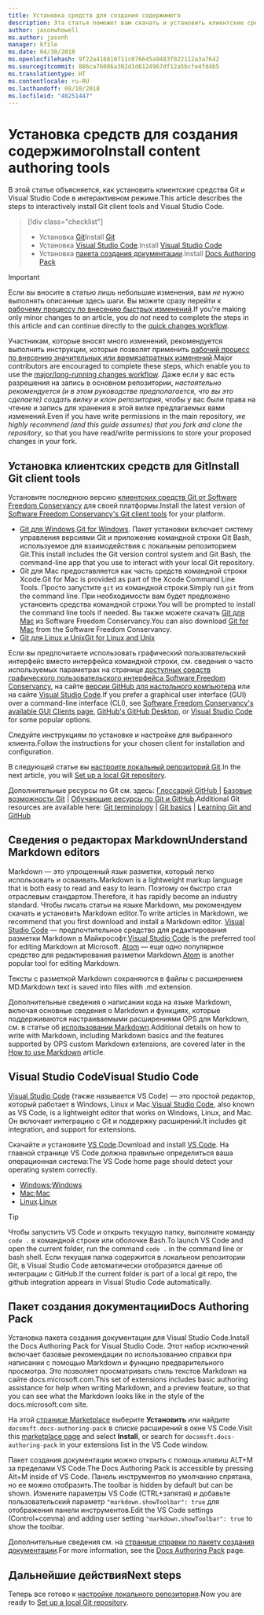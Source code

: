```yaml
---
title: Установка средств для создания содержимого
description: Эта статья поможет вам скачать и установить клиентские средства, необходимые для редактирования файлов Markdown и работы с Git.
author: jasonwhowell
ms.author: jasonh
manager: kfile
ms.date: 04/30/2018
ms.openlocfilehash: 9f22a416810711c076645a9483f022112a3a7642
ms.sourcegitcommit: 886ca76086a302d1d6124967df12a5bcfe4fd4b5
ms.translationtype: HT
ms.contentlocale: ru-RU
ms.lasthandoff: 08/10/2018
ms.locfileid: "40251447"
---
```

# <a name="install-content-authoring-tools"></a><span data-ttu-id="4fb21-103">Установка средств для создания содержимого</span><span class="sxs-lookup"><span data-stu-id="4fb21-103">Install content authoring tools</span></span>

<span data-ttu-id="4fb21-104">В этой статье объясняется, как установить клиентские средства Git и Visual Studio Code в интерактивном режиме.</span><span class="sxs-lookup"><span data-stu-id="4fb21-104">This article describes the steps to interactively install Git client tools and Visual Studio Code.</span></span>
> [!div class="checklist"]
> * <span data-ttu-id="4fb21-105">Установка [Git](https://git-scm.com/)</span><span class="sxs-lookup"><span data-stu-id="4fb21-105">Install [Git](https://git-scm.com/)</span></span>
> * <span data-ttu-id="4fb21-106">Установка [Visual Studio Code](https://code.visualstudio.com/).</span><span class="sxs-lookup"><span data-stu-id="4fb21-106">Install [Visual Studio Code](https://code.visualstudio.com/)</span></span>
> * <span data-ttu-id="4fb21-107">Установка [пакета создания документации](https://marketplace.visualstudio.com/items?itemName=docsmsft.docs-authoring-pack).</span><span class="sxs-lookup"><span data-stu-id="4fb21-107">Install [Docs Authoring Pack](https://marketplace.visualstudio.com/items?itemName=docsmsft.docs-authoring-pack)</span></span>

>[!IMPORTANT]
> <span data-ttu-id="4fb21-108">Если вы вносите в статью лишь небольшие изменения, вам *не* нужно выполнять описанные здесь шаги. Вы можете сразу перейти к [рабочему процессу по внесению быстрых изменений](index.md#quick-edits-to-existing-documents).</span><span class="sxs-lookup"><span data-stu-id="4fb21-108">If you're making only minor changes to an article, you *do not* need to complete the steps in this article and can continue directly to the [quick changes workflow](index.md#quick-edits-to-existing-documents).</span></span>
>
> <span data-ttu-id="4fb21-109">Участникам, которые вносят много изменений, рекомендуется выполнить инструкции, которые позволят применить [рабочий процесс по внесению значительных или времязатратных изменений](how-to-write-workflows-major.md).</span><span class="sxs-lookup"><span data-stu-id="4fb21-109">Major contributors are encouraged to complete these steps, which enable you to use the [major/long-running changes workflow](how-to-write-workflows-major.md).</span></span> <span data-ttu-id="4fb21-110">Даже если у вас есть разрешения на запись в основном репозитории, *настоятельно рекомендуется (и в этом руководстве предполагается, что вы это сделаете) создать вилку и клон репозитория*, чтобы у вас были права на чтение и запись для хранения в этой вилке предлагаемых вами изменений.</span><span class="sxs-lookup"><span data-stu-id="4fb21-110">Even if you have write permissions in the main repository, *we highly recommend (and this guide assumes) that you fork and clone the repository*, so that you have read/write permissions to store your proposed changes in your fork.</span></span>

## <a name="install-git-client-tools"></a><span data-ttu-id="4fb21-111">Установка клиентских средств для Git</span><span class="sxs-lookup"><span data-stu-id="4fb21-111">Install Git client tools</span></span> 

 <span data-ttu-id="4fb21-112">Установите последнюю версию [клиентских средств Git от Software Freedom Conservancy](https://git-scm.com/download/) для своей платформы.</span><span class="sxs-lookup"><span data-stu-id="4fb21-112">Install the latest version of [Software Freedom Conservancy's Git client tools](https://git-scm.com/download/) for your platform.</span></span> 

* <span data-ttu-id="4fb21-113">[Git для Windows](https://git-scm.com/download/win).</span><span class="sxs-lookup"><span data-stu-id="4fb21-113">[Git for Windows](https://git-scm.com/download/win).</span></span> <span data-ttu-id="4fb21-114">Пакет установки включает систему управления версиями Git и приложение командной строки Git Bash, используемое для взаимодействия с локальным репозиторием Git.</span><span class="sxs-lookup"><span data-stu-id="4fb21-114">This install includes the Git version control system and Git Bash, the command-line app that you use to interact with your local Git repository.</span></span>
* <span data-ttu-id="4fb21-115">Git для Mac предоставляется как часть средств командной строки Xcode.</span><span class="sxs-lookup"><span data-stu-id="4fb21-115">Git for Mac is provided as part of the Xcode Command Line Tools.</span></span> <span data-ttu-id="4fb21-116">Просто запустите `git` из командной строки.</span><span class="sxs-lookup"><span data-stu-id="4fb21-116">Simply run `git` from the command line.</span></span> <span data-ttu-id="4fb21-117">При необходимости вам будет предложено установить средства командной строки.</span><span class="sxs-lookup"><span data-stu-id="4fb21-117">You will be prompted to install the command line tools if needed.</span></span> <span data-ttu-id="4fb21-118">Вы также можете скачать [Git для Mac](https://git-scm.com/download/mac) из Software Freedom Conservancy.</span><span class="sxs-lookup"><span data-stu-id="4fb21-118">You can also download [Git for Mac](https://git-scm.com/download/mac) from the Software Freedom Conservancy.</span></span>
* [<span data-ttu-id="4fb21-119">Git для Linux и Unix</span><span class="sxs-lookup"><span data-stu-id="4fb21-119">Git for Linux and Unix</span></span>](https://git-scm.com/download/linux)

<span data-ttu-id="4fb21-120">Если вы предпочитаете использовать графический пользовательский интерфейс вместо интерфейса командной строки, см. сведения о часто используемых параметрах на странице [доступных средств графического пользовательского интерфейса Software Freedom Conservancy](https://git-scm.com/downloads/guis), на сайте [версии GitHub для настольного компьютера](https://desktop.github.com/) или на сайте [Visual Studio Code](https://www.visualstudio.com/products/code-vs.aspx).</span><span class="sxs-lookup"><span data-stu-id="4fb21-120">If you prefer a graphical user interface (GUI) over a command-line interface (CLI), see [Software Freedom Conservancy's available GUI Clients page](https://git-scm.com/downloads/guis), [GitHub's GitHub Desktop](https://desktop.github.com/), or [Visual Studio Code](https://www.visualstudio.com/products/code-vs.aspx) for some popular options.</span></span>

<span data-ttu-id="4fb21-121">Следуйте инструкциям по установке и настройке для выбранного клиента.</span><span class="sxs-lookup"><span data-stu-id="4fb21-121">Follow the instructions for your chosen client for installation and configuration.</span></span>

<span data-ttu-id="4fb21-122">В следующей статье вы [настроите локальный репозиторий Git](get-started-setup-local.md).</span><span class="sxs-lookup"><span data-stu-id="4fb21-122">In the next article, you will [Set up a local Git repository](get-started-setup-local.md).</span></span>

   <span data-ttu-id="4fb21-123">Дополнительные ресурсы по Git см. здесь: [Глоссарий GitHub ](https://help.github.com/articles/github-glossary) | [Базовые возможности Git](https://git-scm.com/book/en/v2/Getting-Started-Git-Basics) | [Обучающие ресурсы по Git и GitHub](https://help.github.com/articles/good-resources-for-learning-git-and-github/).</span><span class="sxs-lookup"><span data-stu-id="4fb21-123">Additional Git resources are available here: [Git terminology](https://help.github.com/articles/github-glossary) | [Git basics](https://git-scm.com/book/en/v2/Getting-Started-Git-Basics) | [Learning Git and GitHub](https://help.github.com/articles/good-resources-for-learning-git-and-github/)</span></span>

## <a name="understand-markdown-editors"></a><span data-ttu-id="4fb21-124">Сведения о редакторах Markdown</span><span class="sxs-lookup"><span data-stu-id="4fb21-124">Understand Markdown editors</span></span>

<span data-ttu-id="4fb21-125">Markdown — это упрощенный язык разметки, который легко использовать и осваивать.</span><span class="sxs-lookup"><span data-stu-id="4fb21-125">Markdown is a lightweight markup language that is both easy to read and easy to learn.</span></span> <span data-ttu-id="4fb21-126">Поэтому он быстро стал отраслевым стандартом.</span><span class="sxs-lookup"><span data-stu-id="4fb21-126">Therefore, it has rapidly become an industry standard.</span></span> <span data-ttu-id="4fb21-127">Чтобы писать статьи на языке Markdown, мы рекомендуем скачать и установить Markdown editor.</span><span class="sxs-lookup"><span data-stu-id="4fb21-127">To write articles in Markdown, we recommend that you first download and install a Markdown editor.</span></span>  <span data-ttu-id="4fb21-128">[Visual Studio Code](https://code.visualstudio.com/) — предпочтительное средство для редактирования разметки Markdown в Майкрософт.</span><span class="sxs-lookup"><span data-stu-id="4fb21-128">[Visual Studio Code](https://code.visualstudio.com/) is the preferred tool for editing Markdown at Microsoft.</span></span> <span data-ttu-id="4fb21-129">[Atom](https://atom.io) — еще одно популярное средство для редактирования разметки Markdown.</span><span class="sxs-lookup"><span data-stu-id="4fb21-129">[Atom](https://atom.io) is another popular tool for editing Markdown.</span></span>

<span data-ttu-id="4fb21-130">Тексты с разметкой Markdown сохраняются в файлы с расширением MD.</span><span class="sxs-lookup"><span data-stu-id="4fb21-130">Markdown text is saved into files with .md extension.</span></span>

<span data-ttu-id="4fb21-131">Дополнительные сведения о написании кода на языке Markdown, включая основные сведения о Markdown и функциях, которые поддерживаются настраиваемыми расширениями OPS для Markdown, см. в статье об [использовании Markdown](how-to-write-use-markdown.md).</span><span class="sxs-lookup"><span data-stu-id="4fb21-131">Additional details on how to write with Markdown, including Markdown basics and the features supported by OPS custom Markdown extensions, are covered later in the [How to use Markdown](how-to-write-use-markdown.md) article.</span></span>

## <a name="visual-studio-code"></a><span data-ttu-id="4fb21-132">Visual Studio Code</span><span class="sxs-lookup"><span data-stu-id="4fb21-132">Visual Studio Code</span></span>

<span data-ttu-id="4fb21-133">[Visual Studio Code](https://code.visualstudio.com/) (также называется VS Code) — это простой редактор, который работает в Windows, Linux и Mac.</span><span class="sxs-lookup"><span data-stu-id="4fb21-133">[Visual Studio Code](https://code.visualstudio.com/), also known as VS Code, is a lightweight editor that works on Windows, Linux, and Mac.</span></span> <span data-ttu-id="4fb21-134">Он включает интеграцию с Git и поддержку расширений.</span><span class="sxs-lookup"><span data-stu-id="4fb21-134">It includes git integration, and support for extensions.</span></span>

<span data-ttu-id="4fb21-135">Скачайте и установите [VS Code](https://code.visualstudio.com/).</span><span class="sxs-lookup"><span data-stu-id="4fb21-135">Download and install [VS Code](https://code.visualstudio.com/).</span></span> <span data-ttu-id="4fb21-136">На главной странице VS Code должна правильно определиться ваша операционная система:</span><span class="sxs-lookup"><span data-stu-id="4fb21-136">The VS Code home page should detect your operating system correctly.</span></span>

- <span data-ttu-id="4fb21-137">[Windows](https://code.visualstudio.com/docs/setup/windows);</span><span class="sxs-lookup"><span data-stu-id="4fb21-137">[Windows](https://code.visualstudio.com/docs/setup/windows)</span></span>
- <span data-ttu-id="4fb21-138">[Mac](https://code.visualstudio.com/docs/setup/mac);</span><span class="sxs-lookup"><span data-stu-id="4fb21-138">[Mac](https://code.visualstudio.com/docs/setup/mac)</span></span>
- <span data-ttu-id="4fb21-139">[Linux](https://code.visualstudio.com/docs/setup/linux).</span><span class="sxs-lookup"><span data-stu-id="4fb21-139">[Linux](https://code.visualstudio.com/docs/setup/linux)</span></span>

> [!TIP]
> <span data-ttu-id="4fb21-140">Чтобы запустить VS Code и открыть текущую папку, выполните команду `code .` в командной строке или оболочке Bash.</span><span class="sxs-lookup"><span data-stu-id="4fb21-140">To launch VS Code and open the current folder, run the command `code .` in the command line or bash shell.</span></span> <span data-ttu-id="4fb21-141">Если текущая папка содержится в локальном репозитории Git, в Visual Studio Code автоматически отобразятся данные об интеграции с GitHub.</span><span class="sxs-lookup"><span data-stu-id="4fb21-141">If the current folder is part of a local git repo, the github integration appears in Visual Studio Code automatically.</span></span>

## <a name="docs-authoring-pack"></a><span data-ttu-id="4fb21-142">Пакет создания документации</span><span class="sxs-lookup"><span data-stu-id="4fb21-142">Docs Authoring Pack</span></span>
<span data-ttu-id="4fb21-143">Установка пакета создания документации для Visual Studio Code.</span><span class="sxs-lookup"><span data-stu-id="4fb21-143">Install the Docs Authoring Pack for Visual Studio Code.</span></span> <span data-ttu-id="4fb21-144">Этот набор исключений включает базовые рекомендации по использованию справки при написании с помощью Markdown и функцию предварительного просмотра. Это позволяет просматривать стиль текстов Markdown на сайте docs.microsoft.com.</span><span class="sxs-lookup"><span data-stu-id="4fb21-144">This set of extensions includes basic authoring assistance for help when writing Markdown, and a preview feature, so that you can see what the Markdown looks like in the style of the docs.microsoft.com site.</span></span>

   <span data-ttu-id="4fb21-145">На этой [странице Marketplace](https://marketplace.visualstudio.com/items?itemName=docsmsft.docs-authoring-pack) выберите **Установить** или найдите `docsmsft.docs-authoring-pack` в списке расширений в окне VS Code.</span><span class="sxs-lookup"><span data-stu-id="4fb21-145">Visit this [marketplace page](https://marketplace.visualstudio.com/items?itemName=docsmsft.docs-authoring-pack) and select **Install**, or search for `docsmsft.docs-authoring-pack` in your extensions list in the VS Code window.</span></span> 

   <span data-ttu-id="4fb21-146">Пакет создания документации можно открыть с помощь.клавиш ALT+M за пределами VS Code.</span><span class="sxs-lookup"><span data-stu-id="4fb21-146">The Docs Authoring Pack is accessible by pressing Alt+M inside of VS Code.</span></span> <span data-ttu-id="4fb21-147">Панель инструментов по умолчанию спрятана, но ее можно отобразить.</span><span class="sxs-lookup"><span data-stu-id="4fb21-147">The toolbar is hidden by default but can be shown.</span></span> <span data-ttu-id="4fb21-148">Измените параметры VS Code (CTRL+запятая) и добавьте пользовательский параметр `"markdown.showToolbar": true` для отображения панели инструментов.</span><span class="sxs-lookup"><span data-stu-id="4fb21-148">Edit the VS Code settings (Control+comma) and adding user setting `"markdown.showToolbar": true` to show the toolbar.</span></span>

   <span data-ttu-id="4fb21-149">Дополнительные сведения см. на [странице справки по пакету создания документации](how-to-write-docs-auth-pack.md).</span><span class="sxs-lookup"><span data-stu-id="4fb21-149">For more information, see the [Docs Authoring Pack](how-to-write-docs-auth-pack.md) page.</span></span>


## <a name="next-steps"></a><span data-ttu-id="4fb21-150">Дальнейшие действия</span><span class="sxs-lookup"><span data-stu-id="4fb21-150">Next steps</span></span>

<span data-ttu-id="4fb21-151">Теперь все готово к [настройке локального репозитория](get-started-setup-local.md).</span><span class="sxs-lookup"><span data-stu-id="4fb21-151">Now you are ready to [Set up a local Git repository](get-started-setup-local.md).</span></span>
